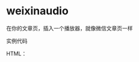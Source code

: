 # weixinaudio


在你的文章页，插入一个播放器，就像微信文章页一样

实例代码

HTML：

<code>
	<audio preload="true" src="test.mp3" data-title="播放音频" data-source="音频描述"> </audio>
	<script src="src/jquery.min.js"></script>
	<script src="disc/weixinaudio.js"></script>
	<link rel="stylesheet" href="disc/weixinaudio.css">
	<script>
	  $("audio").weixinaudio()
	</script>
</code>